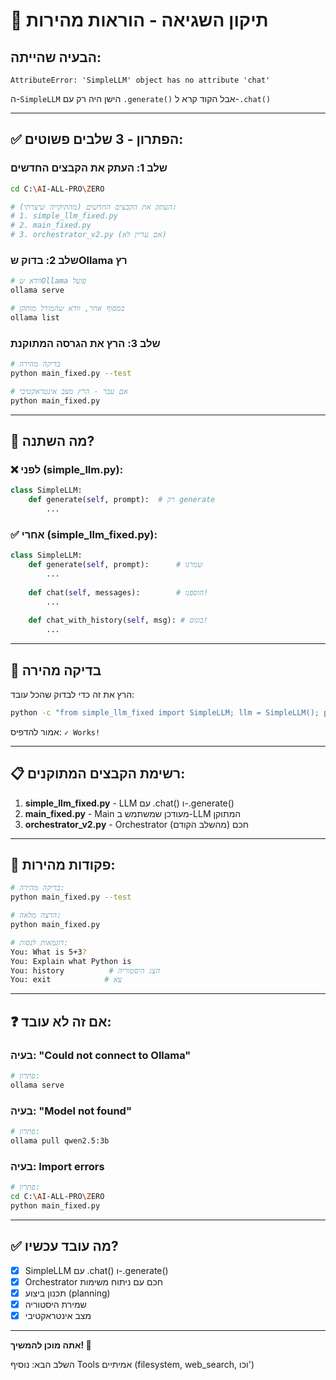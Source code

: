 # 🔧 תיקון השגיאה - הוראות מהירות

## הבעיה שהייתה:
```
AttributeError: 'SimpleLLM' object has no attribute 'chat'
```

ה-`SimpleLLM` הישן היה רק עם `.generate()` אבל הקוד קרא ל-`.chat()`

---

## ✅ הפתרון - 3 שלבים פשוטים:

### שלב 1: העתק את הקבצים החדשים
```bash
cd C:\AI-ALL-PRO\ZERO

# העתק את הקבצים החדשים (מהתיקייה שיצרתי):
# 1. simple_llm_fixed.py
# 2. main_fixed.py
# 3. orchestrator_v2.py (אם עדיין לא)
```

### שלב 2: בדוק שOllama רץ
```bash
# וודא שOllama פועל
ollama serve

# במסוף אחר, וודא שהמודל מותקן
ollama list
```

### שלב 3: הרץ את הגרסה המתוקנת
```bash
# בדיקה מהירה
python main_fixed.py --test

# אם עבר - הרץ מצב אינטראקטיבי
python main_fixed.py
```

---

## 📝 מה השתנה?

### ❌ לפני (simple_llm.py):
```python
class SimpleLLM:
    def generate(self, prompt):  # רק generate
        ...
```

### ✅ אחרי (simple_llm_fixed.py):
```python
class SimpleLLM:
    def generate(self, prompt):      # שמרנו
        ...
    
    def chat(self, messages):        # הוספנו!
        ...
    
    def chat_with_history(self, msg): # בונוס!
        ...
```

---

## 🎯 בדיקה מהירה

הרץ את זה כדי לבדוק שהכל עובד:

```bash
python -c "from simple_llm_fixed import SimpleLLM; llm = SimpleLLM(); print('✓ Works!' if llm.test_connection() else '✗ Failed')"
```

אמור להדפיס: `✓ Works!`

---

## 📋 רשימת הקבצים המתוקנים:

1. **simple_llm_fixed.py** - LLM עם .chat() ו-.generate()
2. **main_fixed.py** - Main מעודכן שמשתמש ב-LLM המתוקן
3. **orchestrator_v2.py** - Orchestrator חכם (מהשלב הקודם)

---

## 🚀 פקודות מהירות:

```bash
# בדיקה מהירה:
python main_fixed.py --test

# הרצה מלאה:
python main_fixed.py

# דוגמאות לנסות:
You: What is 5+3?
You: Explain what Python is
You: history          # הצג היסטוריה
You: exit            # צא
```

---

## ❓ אם זה לא עובד:

### בעיה: "Could not connect to Ollama"
```bash
# פתרון:
ollama serve
```

### בעיה: "Model not found"
```bash
# פתרון:
ollama pull qwen2.5:3b
```

### בעיה: Import errors
```bash
# פתרון:
cd C:\AI-ALL-PRO\ZERO
python main_fixed.py
```

---

## ✅ מה עובד עכשיו?

- [x] SimpleLLM עם .chat() ו-.generate()
- [x] Orchestrator חכם עם ניתוח משימות
- [x] תכנון ביצוע (planning)
- [x] שמירת היסטוריה
- [x] מצב אינטראקטיבי

---

**אתה מוכן להמשיך! 🎉**

השלב הבא: נוסיף Tools אמיתיים (filesystem, web_search, וכו')
